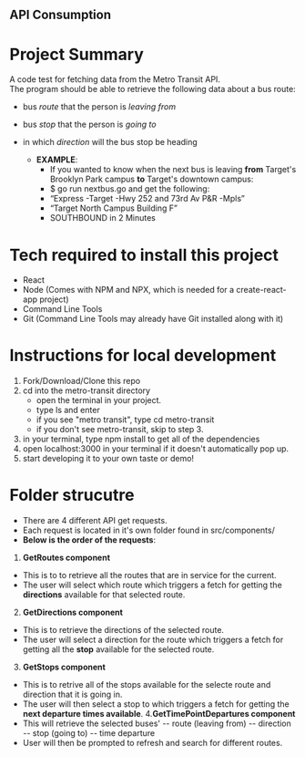## API Consumption 
# Project Summary 
A code test for fetching data from the Metro Transit API. <br/>
The program should be able to retrieve the following data about a bus route: <br/>
- bus *route* that the person is *leaving from* 
- bus *stop* that the person is *going to*
- in which *direction* will the bus stop be heading 

    - __EXAMPLE__: 
        - If you wanted to know when the next bus is leaving __from__ Target's Brooklyn Park campus __to__ Target's downtown campus: <br/>
        - $ go run nextbus.go and get the following: 
        - “Express -Target -Hwy 252 and 73rd Av P&R -Mpls” 
        - “Target North Campus Building F” 
        -  SOUTHBOUND in 2 Minutes

# Tech required to install this project
- React 
- Node (Comes with NPM and NPX, which is needed for a create-react-app project)
- Command Line Tools
- Git (Command Line Tools may already have Git installed along with it) 

# Instructions for local development
1. Fork/Download/Clone this repo 
2. cd into the metro-transit directory 
    - open the terminal in your project. 
    - type ls and enter
    - if you see "metro transit", type cd metro-transit 
    - if you don't see metro-transit, skip to step 3. 
3. in your terminal, type npm install to get all of the dependencies 
4. open localhost:3000 in your terminal if it doesn't automatically pop up. 
5. start developing it to your own taste or demo! 

# Folder strucutre 
- There are 4 different API get requests. 
- Each request is located in it's own folder found in src/components/
- __Below is the order of the requests__: 
1. __GetRoutes component__
- This is to to retrieve all the routes that are in service for the current. 
- The user will select which route which triggers a fetch for getting the __directions__ available for that selected route. 
2. __GetDirections component__ 
- This is to retrieve the directions of the selected route. 
- The user will select a direction for the route which triggers a fetch for getting all the __stop__ available for the selected route. 
3. __GetStops component__ 
- This is to retrive all of the stops available for the selecte route and direction that it is going in. 
- The user will then select a stop to which triggers a fetch for getting the __next departure times available__. 
4.__GetTimePointDepartures component__
- This will retrieve the selected buses' 
    -- route (leaving from)
    -- direction 
    -- stop (going to)
    -- time departure 
- User will then be prompted to refresh and search for different routes. 



